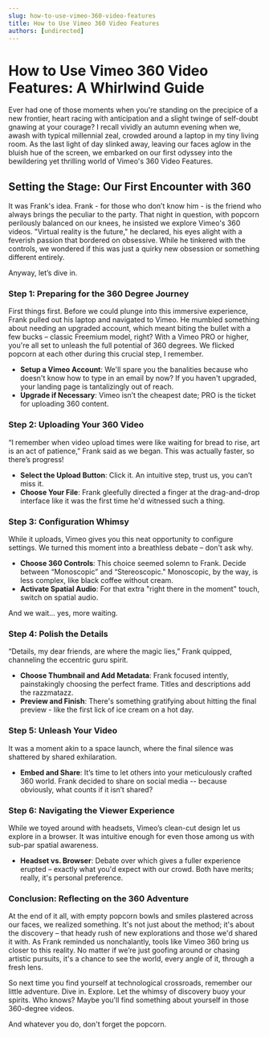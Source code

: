 ```yaml
---
slug: how-to-use-vimeo-360-video-features
title: How to Use Vimeo 360 Video Features
authors: [undirected]
---
```



# How to Use Vimeo 360 Video Features: A Whirlwind Guide

Ever had one of those moments when you're standing on the precipice of a new frontier, heart racing with anticipation and a slight twinge of self-doubt gnawing at your courage? I recall vividly an autumn evening when we, awash with typical millennial zeal, crowded around a laptop in my tiny living room. As the last light of day slinked away, leaving our faces aglow in the bluish hue of the screen, we embarked on our first odyssey into the bewildering yet thrilling world of Vimeo's 360 Video Features.

## Setting the Stage: Our First Encounter with 360

It was Frank's idea. Frank - for those who don’t know him - is the friend who always brings the peculiar to the party. That night in question, with popcorn perilously balanced on our knees, he insisted we explore Vimeo's 360 videos. "Virtual reality is the future," he declared, his eyes alight with a feverish passion that bordered on obsessive. While he tinkered with the controls, we wondered if this was just a quirky new obsession or something different entirely.

Anyway, let’s dive in.

### Step 1: Preparing for the 360 Degree Journey

First things first. Before we could plunge into this immersive experience, Frank pulled out his laptop and navigated to Vimeo. He mumbled something about needing an upgraded account, which meant biting the bullet with a few bucks – classic Freemium model, right? With a Vimeo PRO or higher, you're all set to unleash the full potential of 360 degrees. We flicked popcorn at each other during this crucial step, I remember.

- **Setup a Vimeo Account**: We'll spare you the banalities because who doesn't know how to type in an email by now? If you haven't upgraded, your landing page is tantalizingly out of reach.
- **Upgrade if Necessary**: Vimeo isn’t the cheapest date; PRO is the ticket for uploading 360 content.

### Step 2: Uploading Your 360 Video

“I remember when video upload times were like waiting for bread to rise, art is an act of patience,” Frank said as we began. This was actually faster, so there’s progress!

- **Select the Upload Button**: Click it. An intuitive step, trust us, you can’t miss it.
- **Choose Your File**: Frank gleefully directed a finger at the drag-and-drop interface like it was the first time he'd witnessed such a thing.

### Step 3: Configuration Whimsy

While it uploads, Vimeo gives you this neat opportunity to configure settings. We turned this moment into a breathless debate – don't ask why.

- **Choose 360 Controls**: This choice seemed solemn to Frank. Decide between “Monoscopic” and “Stereoscopic." Monoscopic, by the way, is less complex, like black coffee without cream.
- **Activate Spatial Audio**: For that extra "right there in the moment" touch, switch on spatial audio.

And we wait... yes, more waiting.

### Step 4: Polish the Details

“Details, my dear friends, are where the magic lies,” Frank quipped, channeling the eccentric guru spirit.

- **Choose Thumbnail and Add Metadata**: Frank focused intently, painstakingly choosing the perfect frame. Titles and descriptions add the razzmatazz.
- **Preview and Finish**: There's something gratifying about hitting the final preview - like the first lick of ice cream on a hot day.

### Step 5: Unleash Your Video

It was a moment akin to a space launch, where the final silence was shattered by shared exhilaration.

- **Embed and Share**: It’s time to let others into your meticulously crafted 360 world. Frank decided to share on social media -- because obviously, what counts if it isn’t shared?

### Step 6: Navigating the Viewer Experience

While we toyed around with headsets, Vimeo’s clean-cut design let us explore in a browser. It was intuitive enough for even those among us with sub-par spatial awareness.

- **Headset vs. Browser**: Debate over which gives a fuller experience erupted – exactly what you'd expect with our crowd. Both have merits; really, it's personal preference.

### Conclusion: Reflecting on the 360 Adventure

At the end of it all, with empty popcorn bowls and smiles plastered across our faces, we realized something. It's not just about the method; it's about the discovery – that heady rush of new explorations and those we'd shared it with. As Frank reminded us nonchalantly, tools like Vimeo 360 bring us closer to this reality. No matter if we’re just goofing around or chasing artistic pursuits, it's a chance to see the world, every angle of it, through a fresh lens.

So next time you find yourself at technological crossroads, remember our little adventure. Dive in. Explore. Let the whimsy of discovery buoy your spirits. Who knows? Maybe you'll find something about yourself in those 360-degree videos.

And whatever you do, don't forget the popcorn.
```
